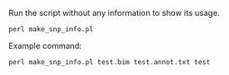 Run the script without any information to show its usage.
```
perl make_snp_info.pl
```

Example command:
```
perl make_snp_info.pl test.bim test.annot.txt test
```
